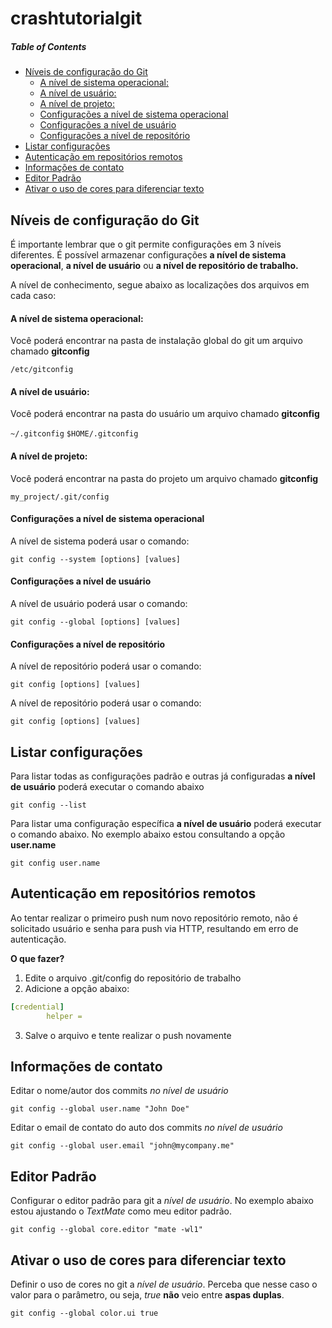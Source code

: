 # crashtutorialgit
##### Table of Contents
* [Níveis de configuração do Git](#níveis-de-configuração-do-git)
    * [A nível de sistema operacional:](#a-nível-de-sistema-operacional)
    * [A nível de usuário:](#a-nível-de-usuário)
    * [A nível de projeto:](#nível-de-projeto)
    * [Configurações a nível de sistema operacional](#configurações-a-nível-de-sistema-operacional)
    * [Configurações a nível de usuário](#configurações-a-nível-de-usuário)
    * [Configurações a nível de repositório](#configurações-a-nível-de-repositório)
* [Listar configurações](#listar-configurações)
* [Autenticação em repositórios remotos](#autenticação-em-repositórios-remotos)
* [Informações de contato](#informações-de-contato)
* [Editor Padrão](#editor-padrão)
* [Ativar o uso de cores para diferenciar texto](#ativar-o-uso-de-cores-para-diferenciar-texto)

## Níveis de configuração do Git
É importante lembrar que o git permite configurações em 3 níveis diferentes. É possível armazenar configurações **a nível de sistema operacional**, **a nível de usuário** ou **a nível de repositório de trabalho.**

A nível de conhecimento, segue abaixo as localizações dos arquivos em cada caso:

#### A nível de sistema operacional:
Você poderá encontrar na pasta de instalação global do git um arquivo chamado **gitconfig**

`/etc/gitconfig`

#### A nível de usuário:
Você poderá encontrar na pasta do usuário um arquivo chamado **gitconfig**

`~/.gitconfig`
`$HOME/.gitconfig`

#### A nível de projeto:
Você poderá encontrar na pasta do projeto um arquivo chamado **gitconfig**

`my_project/.git/config`

#### Configurações a nível de sistema operacional
A nível de sistema poderá usar o comando:

`git config --system [options] [values]`

#### Configurações a nível de usuário
A nível de usuário poderá usar o comando:

`git config --global [options] [values]`

#### Configurações a nível de repositório
A nível de repositório poderá usar o comando:

`git config [options] [values]`

A nível de repositório poderá usar o comando:

`git config [options] [values]`

## Listar configurações
Para listar todas as configurações padrão e outras já configuradas **a nível de usuário** poderá executar o comando abaixo

`git config --list`

Para listar uma configuração específica **a nível de usuário** poderá executar o comando abaixo. No exemplo abaixo estou consultando a opção **user.name**

`git config user.name`

## Autenticação em repositórios remotos
Ao tentar realizar o primeiro push num novo repositório remoto, não é solicitado usuário e senha para push via HTTP, resultando em erro de autenticação. 

**O que fazer?**

1. Edite o arquivo .git/config do repositório de trabalho
2. Adicione a opção abaixo:

```yaml
[credential]
        helper =
```

3. Salve o arquivo e tente realizar o push novamente

## Informações de contato
Editar o nome/autor dos commits *no nível de usuário*

`git config --global user.name "John Doe"`

Editar o email de contato do auto dos commits *no nível de usuário*

`git config --global user.email "john@mycompany.me"`

## Editor Padrão
Configurar o editor padrão para git a *nível de usuário*. No exemplo abaixo estou ajustando o *TextMate* como meu editor padrão.

`git config --global core.editor "mate -wl1"`

## Ativar o uso de cores para diferenciar texto
Definir o uso de cores no git a *nível de usuário*. Perceba que nesse caso o valor para o parâmetro, ou seja, *true* **não** veio entre **aspas duplas**.

`git config --global color.ui true`

